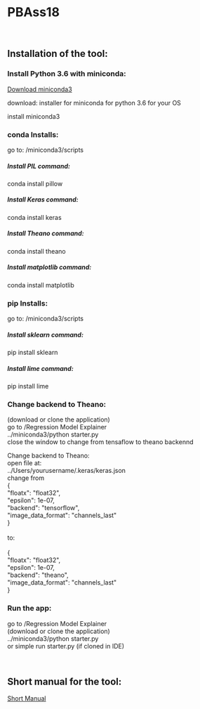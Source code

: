 # PBAss18
<br>
<h2> Installation of the tool:</h2>
<h3> Install Python 3.6 with miniconda: </h3>
<a href="https://conda.io/miniconda.html" target="_blank" rel="noopener">Download miniconda3</a><br>
<p>download: installer for miniconda for python 3.6 for your OS</p>
<p>install miniconda3</p>
<h3> conda Installs: </h3>
<p>go to: /miniconda3/scripts</p>
<h5> Install PIL command:</h5>
<p>conda install pillow</p>
<h5> Install Keras command:</h5>
<p>conda install keras</p>
<h5> Install Theano command:</h5>
<p>conda install theano</p>
<h5> Install matplotlib command:</h5>
<p>conda install matplotlib</p>
<h3> pip Installs: </h3>
<p>go to: /miniconda3/scripts</p>
<h5> Install sklearn command:</h5>
<p>pip install sklearn</p>
<h5> Install lime command:</h5>
<p>pip install lime</p>

<h3> Change backend to Theano: </h3>
<p> (download or clone the application)<br>
go to /Regression Model Explainer<br>
../miniconda3/python starter.py<br>
close the window to change from tensaflow to theano backennd</p>
<p>Change backend to Theano:<br>
open file at:<br>
../Users/yourusername/.keras/keras.json<br>
change from<br>
{<br>
    "floatx": "float32",<br>
    "epsilon": 1e-07,<br>
    "backend": "tensorflow",<br>
    "image_data_format": "channels_last"<br>
}<br>
<br>
to:<br>
<br>
{<br>
    "floatx": "float32",<br>
    "epsilon": 1e-07,<br>
    "backend": "theano",<br>
    "image_data_format": "channels_last"<br>
}</p>
<h3> Run the app: </h3>
<p>go to /Regression Model Explainer<br>
(download or clone the application)<br>
../miniconda3/python starter.py<br>
or simple run starter.py (if cloned in IDE)</p>
<br>
<h2> Short manual for the tool:</h2>
<a href="" target="_blank" rel="noopener">Short Manual</a>

